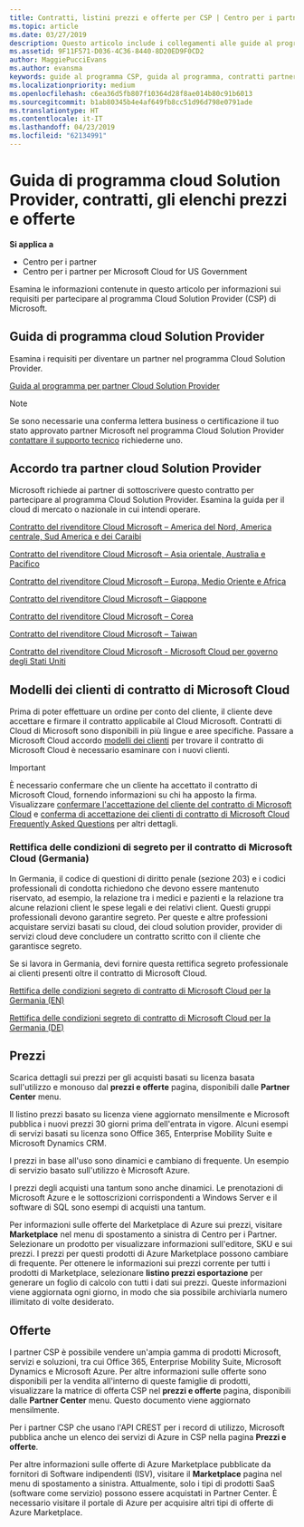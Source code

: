 ```yaml
---
title: Contratti, listini prezzi e offerte per CSP | Centro per i partner
ms.topic: article
ms.date: 03/27/2019
description: Questo articolo include i collegamenti alle guide al programma Cloud Solution Provider, ai contratti per i partner, ai contratti per i clienti, ai listini prezzi e alle offerte.
ms.assetid: 9F11F571-D036-4C36-8440-8D20ED9F0CD2
author: MaggiePucciEvans
ms.author: evansma
keywords: guide al programma CSP, guida al programma, contratti partner, contratto cliente, listini prezzi, offerte
ms.localizationpriority: medium
ms.openlocfilehash: c6ea36d5fb807f10364d28f8ae014b80c91b6013
ms.sourcegitcommit: b1ab80345b4e4af649fb8cc51d96d798e0791ade
ms.translationtype: HT
ms.contentlocale: it-IT
ms.lasthandoff: 04/23/2019
ms.locfileid: "62134991"
---
```

# <a name="cloud-solution-provider-program-guide-agreements-price-lists-and-offers"></a>Guida di programma cloud Solution Provider, contratti, gli elenchi prezzi e offerte

**Si applica a**

-  Centro per i partner
-  Centro per i partner per Microsoft Cloud for US Government


Esamina le informazioni contenute in questo articolo per informazioni sui requisiti per partecipare al programma Cloud Solution Provider (CSP) di Microsoft.

## <a name="cloud-solution-provider-program-guide"></a>Guida di programma cloud Solution Provider

Esamina i requisiti per diventare un partner nel programma Cloud Solution Provider.

[Guida al programma per partner Cloud Solution Provider](https://go.microsoft.com/fwlink/p/?LinkId=617100)

>[!Note]
>Se sono necessarie una conferma lettera business o certificazione il tuo stato approvato partner Microsoft nel programma Cloud Solution Provider [contattare il supporto tecnico](https://partner.microsoft.com/pcv/servicerequests/create) richiederne uno.

## <a name="cloud-solution-provider-partner-agreement"></a>Accordo tra partner cloud Solution Provider

Microsoft richiede ai partner di sottoscrivere questo contratto per partecipare al programma Cloud Solution Provider. Esamina la guida per il cloud di mercato o nazionale in cui intendi operare.

[Contratto del rivenditore Cloud Microsoft – America del Nord, America centrale, Sud America e dei Caraibi](https://download.microsoft.com/download/2/C/8/2C8CAC17-FCE7-4F51-9556-4D77C7022DF5/MCRA2018_AOC_ENG_Sep2018_CR.pdf)

[Contratto del rivenditore Cloud Microsoft – Asia orientale, Australia e Pacifico](https://download.microsoft.com/download/2/C/8/2C8CAC17-FCE7-4F51-9556-4D77C7022DF5/MCRA2018_APOC_ENG_Mar2019_CR.pdf)

[Contratto del rivenditore Cloud Microsoft – Europa, Medio Oriente e Africa](https://download.microsoft.com/download/2/C/8/2C8CAC17-FCE7-4F51-9556-4D77C7022DF5/MCRA2018_EOC_ENG_Sep2018_CR.pdf)

[Contratto del rivenditore Cloud Microsoft – Giappone](https://download.microsoft.com/download/2/C/8/2C8CAC17-FCE7-4F51-9556-4D77C7022DF5/MCRA2018_JPN_ENG_Sep2018_CR.pdf)

[Contratto del rivenditore Cloud Microsoft – Corea](https://download.microsoft.com/download/2/C/8/2C8CAC17-FCE7-4F51-9556-4D77C7022DF5/MCRA2018_KOR_ENG_Sep2018_CR.pdf)

[Contratto del rivenditore Cloud Microsoft – Taiwan](https://download.microsoft.com/download/2/C/8/2C8CAC17-FCE7-4F51-9556-4D77C7022DF5/MCRA2018_TAI_ENG_Sep2018_CR.pdf)

[Contratto del rivenditore Cloud Microsoft - Microsoft Cloud per governo degli Stati Uniti](https://download.microsoft.com/download/2/C/8/2C8CAC17-FCE7-4F51-9556-4D77C7022DF5/MCRA2018_AOC_USGCC_ENG_Feb2019_CR.pdf)

## <a name="microsoft-cloud-agreement-customer-templates"></a>Modelli dei clienti di contratto di Microsoft Cloud

Prima di poter effettuare un ordine per conto del cliente, il cliente deve accettare e firmare il contratto applicabile al Cloud Microsoft. Contratti di Cloud di Microsoft sono disponibili in più lingue e aree specifiche. Passare a Microsoft Cloud accordo [modelli dei clienti](agreements.md) per trovare il contratto di Microsoft Cloud è necessario esaminare con i nuovi clienti.

>[!IMPORTANT]
>È necessario confermare che un cliente ha accettato il contratto di Microsoft Cloud, fornendo informazioni su chi ha apposto la firma. Visualizzare [confermare l'accettazione del cliente del contratto di Microsoft Cloud](confirm-consent.md) e [conferma di accettazione dei clienti di contratto di Microsoft Cloud Frequently Asked Questions](confirm-consent-faq.md) per altri dettagli.

### <a name="professional-secrecy-amendment-to-the-microsoft-cloud-agreement-germany"></a>Rettifica delle condizioni di segreto per il contratto di Microsoft Cloud (Germania)

In Germania, il codice di questioni di diritto penale (sezione 203) e i codici professionali di condotta richiedono che devono essere mantenuto riservato, ad esempio, la relazione tra i medici e pazienti e la relazione tra alcune relazioni client le spese legali e dei relativi client. Questi gruppi professionali devono garantire segreto. Per queste e altre professioni acquistare servizi basati su cloud, dei cloud solution provider, provider di servizi cloud deve concludere un contratto scritto con il cliente che garantisce segreto.

Se si lavora in Germania, devi fornire questa rettifica segreto professionale ai clienti presenti oltre il contratto di Microsoft Cloud.

[Rettifica delle condizioni segreto di contratto di Microsoft Cloud per la Germania (EN)](https://go.microsoft.com/fwlink/?linkid=2030827&clcid=0x409)

[Rettifica delle condizioni segreto di contratto di Microsoft Cloud per la Germania (DE)](https://go.microsoft.com/fwlink/?linkid=2030827&clcid=0x407)

## <a name="pricing"></a>Prezzi

Scarica dettagli sui prezzi per gli acquisti basati su licenza basata sull'utilizzo e monouso dal **prezzi e offerte** pagina, disponibili dalle **Partner Center** menu.

Il listino prezzi basato su licenza viene aggiornato mensilmente e Microsoft pubblica i nuovi prezzi 30 giorni prima dell'entrata in vigore. Alcuni esempi di servizi basati su licenza sono Office 365, Enterprise Mobility Suite e Microsoft Dynamics CRM. 

I prezzi in base all'uso sono dinamici e cambiano di frequente. Un esempio di servizio basato sull'utilizzo è Microsoft Azure.

I prezzi degli acquisti una tantum sono anche dinamici. Le prenotazioni di Microsoft Azure e le sottoscrizioni corrispondenti a Windows Server e il software di SQL sono esempi di acquisti una tantum.

Per informazioni sulle offerte del Marketplace di Azure sui prezzi, visitare **Marketplace** nel menu di spostamento a sinistra di Centro per i Partner. Selezionare un prodotto per visualizzare informazioni sull'editore, SKU e sui prezzi. I prezzi per questi prodotti di Azure Marketplace possono cambiare di frequente. Per ottenere le informazioni sui prezzi corrente per tutti i prodotti di Marketplace, selezionare **listino prezzi esportazione** per generare un foglio di calcolo con tutti i dati sui prezzi. Queste informazioni viene aggiornata ogni giorno, in modo che sia possibile archiviarla numero illimitato di volte desiderato.

## <a name="offers"></a>Offerte

I partner CSP è possibile vendere un'ampia gamma di prodotti Microsoft, servizi e soluzioni, tra cui Office 365, Enterprise Mobility Suite, Microsoft Dynamics e Microsoft Azure. Per altre informazioni sulle offerte sono disponibili per la vendita all'interno di queste famiglie di prodotti, visualizzare la matrice di offerta CSP nel **prezzi e offerte** pagina, disponibili dalle **Partner Center** menu. Questo documento viene aggiornato mensilmente.

Per i partner CSP che usano l'API CREST per i record di utilizzo, Microsoft pubblica anche un elenco dei servizi di Azure in CSP nella pagina **Prezzi e offerte**.

Per altre informazioni sulle offerte di Azure Marketplace pubblicate da fornitori di Software indipendenti (ISV), visitare il **Marketplace** pagina nel menu di spostamento a sinistra. Attualmente, solo i tipi di prodotti SaaS (software come servizio) possono essere acquistati in Partner Center. È necessario visitare il portale di Azure per acquisire altri tipi di offerte di Azure Marketplace.
